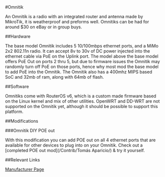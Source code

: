 #Omnitik

An Omnitik is a radio with an integrated router and antenna made by MikroTik, it is weatherproof and preforms well. Omnitiks can be had for around $30 on eBay or in group buys. 

##Hardware

The base model Omnitik includes 5 10/100mbps ethernet ports, and a MiMo 2x2 802.11n radio. It can accept 8v to 30v of DC power injected into the ethernet cable via PoE on the Uplink port. The model above the base model offers PoE Out on ports 2 thru 5, but due to firmware issues the Omnitik may randomly turn off PoE on those ports, hence why most mod the base model to add PoE into the Omnitik. The Omnitik also has a 400mhz MIPS based SoC and 32mb of ram, along with 64mb of flash.

##Software

Omnitiks come with RouterOS v6, which is a custom made firmware based on the Linux kernel and mix of other utilities. OpenWRT and DD-WRT are not supported on the Omnitik yet, although it should be possible to support this platform.

##Modifications

###Omnitik DIY POE out

With this modification you can add POE out on all 4 ethernet ports that are available for other devices to plug into on your Omnitik. Check out a [completed POE out mod](/Contrib/Tomás Aparicio/) & try it yourself.

##Relevant Links

[Manufacturer Page](http://routerboard.com/RBOmniTikU-5HnD)
